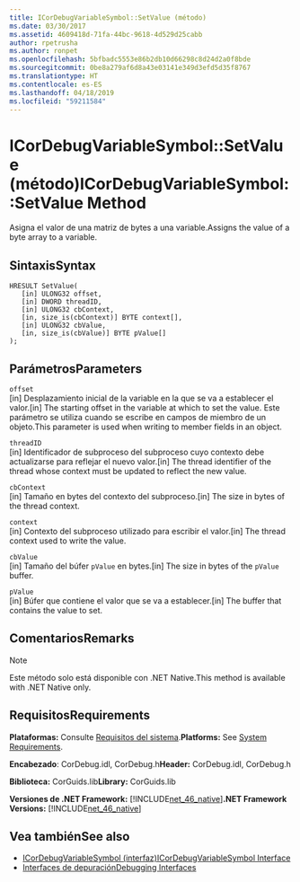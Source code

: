 ```yaml
---
title: ICorDebugVariableSymbol::SetValue (método)
ms.date: 03/30/2017
ms.assetid: 4609418d-71fa-44bc-9618-4d529d25cabb
author: rpetrusha
ms.author: ronpet
ms.openlocfilehash: 5bfbadc5553e86b2db10d66298c8d24d2a0f8bde
ms.sourcegitcommit: 0be8a279af6d8a43e03141e349d3efd5d35f8767
ms.translationtype: HT
ms.contentlocale: es-ES
ms.lasthandoff: 04/18/2019
ms.locfileid: "59211584"
---
```

# <a name="icordebugvariablesymbolsetvalue-method"></a><span data-ttu-id="04559-102">ICorDebugVariableSymbol::SetValue (método)</span><span class="sxs-lookup"><span data-stu-id="04559-102">ICorDebugVariableSymbol::SetValue Method</span></span>
<span data-ttu-id="04559-103">Asigna el valor de una matriz de bytes a una variable.</span><span class="sxs-lookup"><span data-stu-id="04559-103">Assigns the value of a byte array to a variable.</span></span>  
  
## <a name="syntax"></a><span data-ttu-id="04559-104">Sintaxis</span><span class="sxs-lookup"><span data-stu-id="04559-104">Syntax</span></span>  
  
```  
HRESULT SetValue(  
   [in] ULONG32 offset,  
   [in] DWORD threadID,  
   [in] ULONG32 cbContext,  
   [in, size_is(cbContext)] BYTE context[],  
   [in] ULONG32 cbValue,  
   [in, size_is(cbValue)] BYTE pValue[]  
);  
```  
  
## <a name="parameters"></a><span data-ttu-id="04559-105">Parámetros</span><span class="sxs-lookup"><span data-stu-id="04559-105">Parameters</span></span>  
 `offset`  
 <span data-ttu-id="04559-106">[in] Desplazamiento inicial de la variable en la que se va a establecer el valor.</span><span class="sxs-lookup"><span data-stu-id="04559-106">[in] The starting offset in the variable at which to set the value.</span></span> <span data-ttu-id="04559-107">Este parámetro se utiliza cuando se escribe en campos de miembro de un objeto.</span><span class="sxs-lookup"><span data-stu-id="04559-107">This parameter is used when writing to member fields in an object.</span></span>  
  
 `threadID`  
 <span data-ttu-id="04559-108">[in] Identificador de subproceso del subproceso cuyo contexto debe actualizarse para reflejar el nuevo valor.</span><span class="sxs-lookup"><span data-stu-id="04559-108">[in] The thread identifier of the thread whose context must be updated to reflect the new value.</span></span>  
  
 `cbContext`  
 <span data-ttu-id="04559-109">[in] Tamaño en bytes del contexto del subproceso.</span><span class="sxs-lookup"><span data-stu-id="04559-109">[in] The size in bytes of the thread context.</span></span>  
  
 `context`  
 <span data-ttu-id="04559-110">[in] Contexto del subproceso utilizado para escribir el valor.</span><span class="sxs-lookup"><span data-stu-id="04559-110">[in] The thread context used to write the value.</span></span>  
  
 `cbValue`  
 <span data-ttu-id="04559-111">[in] Tamaño del búfer `pValue` en bytes.</span><span class="sxs-lookup"><span data-stu-id="04559-111">[in] The size in bytes of the `pValue` buffer.</span></span>  
  
 `pValue`  
 <span data-ttu-id="04559-112">[in] Búfer que contiene el valor que se va a establecer.</span><span class="sxs-lookup"><span data-stu-id="04559-112">[in] The buffer that contains the value to set.</span></span>  
  
## <a name="remarks"></a><span data-ttu-id="04559-113">Comentarios</span><span class="sxs-lookup"><span data-stu-id="04559-113">Remarks</span></span>  
  
> [!NOTE]
>  <span data-ttu-id="04559-114">Este método solo está disponible con .NET Native.</span><span class="sxs-lookup"><span data-stu-id="04559-114">This method is available with .NET Native only.</span></span>  
  
## <a name="requirements"></a><span data-ttu-id="04559-115">Requisitos</span><span class="sxs-lookup"><span data-stu-id="04559-115">Requirements</span></span>  
 <span data-ttu-id="04559-116">**Plataformas:** Consulte [Requisitos del sistema](../../../../docs/framework/get-started/system-requirements.md).</span><span class="sxs-lookup"><span data-stu-id="04559-116">**Platforms:** See [System Requirements](../../../../docs/framework/get-started/system-requirements.md).</span></span>  
  
 <span data-ttu-id="04559-117">**Encabezado**: CorDebug.idl, CorDebug.h</span><span class="sxs-lookup"><span data-stu-id="04559-117">**Header:** CorDebug.idl, CorDebug.h</span></span>  
  
 <span data-ttu-id="04559-118">**Biblioteca:** CorGuids.lib</span><span class="sxs-lookup"><span data-stu-id="04559-118">**Library:** CorGuids.lib</span></span>  
  
 <span data-ttu-id="04559-119">**Versiones de .NET Framework:** [!INCLUDE[net_46_native](../../../../includes/net-46-native-md.md)]</span><span class="sxs-lookup"><span data-stu-id="04559-119">**.NET Framework Versions:** [!INCLUDE[net_46_native](../../../../includes/net-46-native-md.md)]</span></span>  
  
## <a name="see-also"></a><span data-ttu-id="04559-120">Vea también</span><span class="sxs-lookup"><span data-stu-id="04559-120">See also</span></span>

- [<span data-ttu-id="04559-121">ICorDebugVariableSymbol (interfaz)</span><span class="sxs-lookup"><span data-stu-id="04559-121">ICorDebugVariableSymbol Interface</span></span>](../../../../docs/framework/unmanaged-api/debugging/icordebugvariablesymbol-interface.md)
- [<span data-ttu-id="04559-122">Interfaces de depuración</span><span class="sxs-lookup"><span data-stu-id="04559-122">Debugging Interfaces</span></span>](../../../../docs/framework/unmanaged-api/debugging/debugging-interfaces.md)

